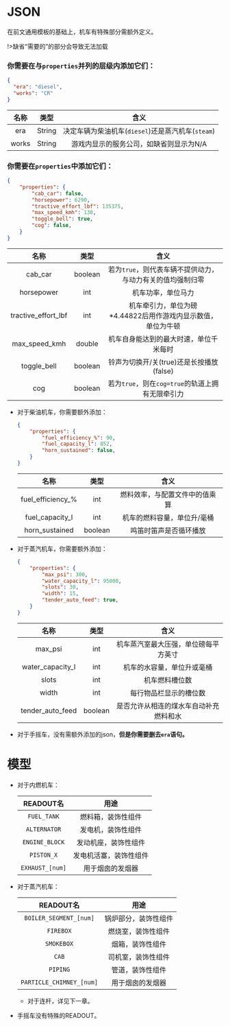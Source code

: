# JSON
在前文通用模板的基础上，机车有特殊部分需额外定义。

!>缺省“需要的”的部分会导致无法加载

### 你需要在与`properties`并列的层级内添加它们：



```json
{
  "era": "diesel",
  "works": "CR"
}
```

|  名称   |   类型   |                	含义                 |
|:-----:|:------:|:----------------------------------:|
|  era  | String | 决定车辆为柴油机车(`diesel`)还是蒸汽机车(`steam`) |
| works | String |       游戏内显示的服务公司，如缺省则显示为N/A        |



### 你需要在`properties`中添加它们：
```json
{
    "properties": {
        "cab_car": false,
	    "horsepower": 6290,
	    "tractive_effort_lbf": 135375,
		"max_speed_kmh": 130,
        "toggle_bell": true,
        "cog": false,
    }
}
```

|         名称          |   类型    |                   	含义                   |
|:-------------------:|:-------:|:---------------------------------------:|
|       cab_car       | boolean |    若为`true`，则代表车辆不提供动力，与动力有关的值均强制归零     |
|     horsepower      |   int   |                机车功率，单位马力                |
| tractive_effort_lbf |   int   | 机车牵引力，单位为磅</br>*4.44822后用作游戏内显示数值，单位为牛顿 |
|    max_speed_kmh    | double  |           机车自身能达到的最大时速，单位千米每时           |
|     toggle_bell     | boolean |       铃声为切换开/关(true)还是长按播放(false)       |
|         cog         | boolean |    若为`true`，则在`cog=true`的轨道上拥有无限牵引力     |

  * 对于柴油机车，你需要额外添加：
    
      ```json
      {
          "properties": {
              "fuel_efficiency_%": 90,
              "fuel_capacity_l": 852,
              "horn_sustained": false,
          }
      }
      ```
    
      |        名称         |   类型    |       	含义       |
      |:-----------------:|:-------:|:---------------:|
      | fuel_efficiency_% |   int   | 燃料效率，与配置文件中的值乘算 |
      |  fuel_capacity_l  |   int   | 机车的燃料容量，单位升/毫桶  |
      |  horn_sustained   | boolean |   鸣笛时笛声是否循环播放   |

* 对于蒸汽机车，你需要额外添加：

    ```json
    {
        "properties": {
	    	"max_psi": 300,
	    	"water_capacity_l": 95000, 
		    "slots": 30,
		    "width": 15,
            "tender_auto_feed": true,
        }
    }
    ```

  |         名称          |   类型    |         	含义         |
  |:-------------------:|:-------:|:-------------------:|
  |       max_psi       |   int   | 机车蒸汽室最大压强，单位磅每平方英寸  |
  |  water_capacity_l   |   int   |    机车的水容量，单位升或毫桶    |
  |        slots        |   int   |       机车燃料槽位数       |
  |        width        |   int   |     每行物品栏显示的槽位数     |
  |  tender_auto_feed   | boolean | 是否允许从相连的煤水车自动补充燃料和水 |
* 对于手摇车，没有需额外添加的json，**但是你需要删去`era`语句。** 

# 模型

* 对于内燃机车：

    |    READOUT名     |     用途      |
    |:---------------:|:-----------:|
    |   `FUEL_TANK`   |  燃料箱，装饰性组件  |
    |  `ALTERNATOR`   |  发电机，装饰性组件  |
    | `ENGINE_BLOCK`  | 发动机座，装饰性组件  |
    |   `PISTON_X`    | 发电机活塞，装饰性组件 |
    | `EXHAUST_[num]` |  用于烟囱的发烟器   |

* 对于蒸汽机车：

    |         READOUT名         |     用途     |
    |:------------------------:|:----------:|
    |  `BOILER_SEGMENT_[num]`  | 锅炉部分，装饰性组件 |
    |        `FIREBOX`         | 燃烧室，装饰性组件  |
    |        `SMOKEBOX`        |  烟箱，装饰性组件  |
    |          `CAB`           | 司机室，装饰性组件  |
    |         `PIPING`         |  管道，装饰性组件  |
    | `PARTICLE_CHIMNEY_[num]` |  用于烟囱的发烟器  |

  * 对于连杆，详见下一章。

* 手摇车没有特殊的READOUT。